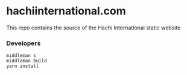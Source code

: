 # hachiinternational.com

This repo contains the source of the Hachi International static website

### Developers

```
middleman s
middleman build
yarn install
```
